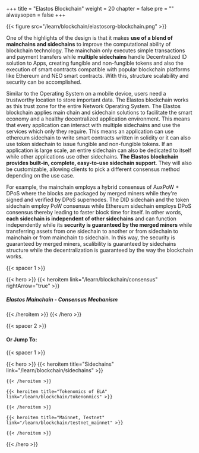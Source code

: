 
+++
title = "Elastos Blockchain"
weight = 20
chapter = false
pre = ""
alwaysopen = false
+++

{{< figure src="/learn/blockchain/elastosorg-blockchain.png" >}}

One of the highlights of the design is that it makes **use of a blend of mainchains and sidechains** to improve the computational ability of blockchain technology. The mainchain only executes simple transactions and payment transfers while **multiple sidechains** handle Decentralized ID solution to Apps, creating fungible and non-fungible tokens and also the execution of smart contracts compatible with popular blockchain platforms like Ethereum and NEO smart contracts. With this, structure scalability and security can be accomplished.

Similar to the Operating System on a mobile device, users need a trustworthy location to store important data. The Elastos blockchain works as this trust zone for the entire Network Operating System. The Elastos blockchain applies main chain and sidechain solutions to facilitate the smart economy and a healthy decentralized application environment. This means that every application can interact with multiple sidechains and use the services which only they require. This means an application can use ethereum sidechain to write smart contracts written in solidity or it can also use token sidechain to issue fungible and non-fungible tokens. If an application is large scale, an entire sidechain can also be dedicated to itself while other applications use other sidechains. **The Elastos blockchain provides built-in, complete, easy-to-use sidechain support**. They will also be customizable, allowing clients to pick a different consensus method depending on the use case.

For example, the mainchain employs a hybrid consensus of AuxPoW + DPoS where the blocks are packaged by merged miners while they're signed and verified by DPoS supernodes. The DID sidechain and the token sidechain employ PoW consensus while Ethereum sidechain employs DPoS consensus thereby leading to faster block time for itself. In other words, **each sidechain is independent of other sidechains** and can function independently while its **security is guaranteed by the merged miners** while transferring assets from one sidechain to another or from sidechain to mainchain or from mainchain to sidechain. In this way, the security is guaranteed by merged miners, scalibility is guaranteed by sidechains structure while the decentralization is guaranteed by the way the blockchain works. 

{{< spacer 1 >}}

{{< hero >}}
    {{< heroitem link="/learn/blockchain/consensus" rightArrow="true" >}}
        <h5>Elastos Mainchain - Consensus Mechanism</h5>
    {{< /heroitem >}}
{{< /hero >}}

{{< spacer 2 >}}

#### Or Jump To:

{{< spacer 1 >}}

{{< hero >}}
    {{< heroitem title="Sidechains" link="/learn/blockchain/sidechains" >}}
        
    {{< /heroitem >}}
    
    {{< heroitem title="Tokenomics of ELA" link="/learn/blockchain/tokenonmics" >}}
        
    {{< /heroitem >}}
    
    {{< heroitem title="Mainnet, Testnet" link="/learn/blockchain/testnet_mainnet" >}}
        
    {{< /heroitem >}}   
{{< /hero >}}
